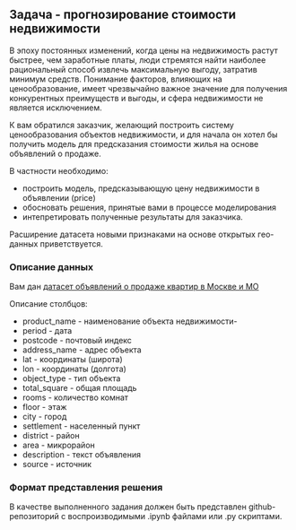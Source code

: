 ## Задача - прогнозирование стоимости недвижимости

В эпоху постоянных изменений, когда цены на недвижимость растут быстрее, чем заработные платы, 
люди стремятся найти наиболее рациональный способ извлечь максимальную выгоду, затратив минимум средств. 
Понимание факторов, влияющих на ценообразование, имеет чрезвычайно важное значение для получения конкурентных преимуществ и выгоды,
и сфера недвижимости не является исключением. 

К вам обратился заказчик, желающий построить систему ценообразования объектов недвижимости, 
и для начала он хотел бы получить модель для предсказания стоимости жилья на основе объявлений о продаже.

В частности необходимо:
- построить модель, предсказывающую цену недвижимости в объявлении (price)
- обосновать решения, принятые вами в процессе моделирования
- интепретировать полученные результаты для заказчика.

Расширение датасета новыми признаками на основе открытых гео-данных приветствуется.

### Описание данных

Вам дан [датасет объявлений о продаже квартир в Москве и МО](https://www.kaggle.com/datasets/vasiliispe/real-estate-moscow-and-moscow-region)

Описание столбцов:

- product_name - наименование объекта недвижимости-
- period - дата
- postcode - почтовый индекс
- address_name - адрес объекта
- lat - координаты (широта)
- lon - координаты (долгота)
- object_type - тип объекта
- total_square - общая площадь
- rooms - количество комнат
- floor - этаж
- city - город
- settlement - населенный пункт
- district - район
- area - микрорайон
- description - текст объявления
- source - источник

### Формат представления решения

В качестве выполненного задания должен быть представлен github-репозиторий с воспроизводимыми .ipynb файлами или .py скриптами.
